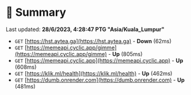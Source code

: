 # 📖 Summary
Last updated: **28/6/2023, 4:28:47 PTG "Asia/Kuala_Lumpur"**

- `GET` [https://hst.aytea.ga](https://hst.aytea.ga) - **Down** (62ms)
- `GET` [https://memeapi.cyclic.app/gimme](https://memeapi.cyclic.app/gimme) - **Up** (805ms)
- `GET` [https://memeapi.cyclic.app](https://memeapi.cyclic.app) - **Up** (608ms)
- `GET` [https://klik.ml/health](https://klik.ml/health) - **Up** (462ms)
- `GET` [https://dumb.onrender.com](https://dumb.onrender.com) - **Up** (481ms)
